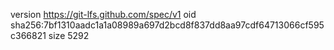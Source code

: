 version https://git-lfs.github.com/spec/v1
oid sha256:7bf1310aadc1a1a08989a697d2bcd8f837dd8aa97cdf64713066cf595c366821
size 5292
